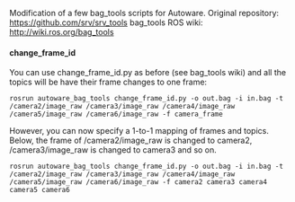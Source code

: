 Modification of a few bag_tools scripts for Autoware.
Original repository: https://github.com/srv/srv_tools
bag_tools ROS wiki: http://wiki.ros.org/bag_tools

#### change_frame_id

You can use change_frame_id.py as before (see bag_tools wiki) and all the topics will be have their frame changes to one frame:
```
rosrun autoware_bag_tools change_frame_id.py -o out.bag -i in.bag -t /camera2/image_raw /camera3/image_raw /camera4/image_raw /camera5/image_raw /camera6/image_raw -f camera_frame
```
However, you can now specify a 1-to-1 mapping of frames and topics. Below, the frame of /camera2/image_raw is changed to camera2, /camera3/image_raw is changed to camera3 and so on.
```
rosrun autoware_bag_tools change_frame_id.py -o out.bag -i in.bag -t /camera2/image_raw /camera3/image_raw /camera4/image_raw /camera5/image_raw /camera6/image_raw -f camera2 camera3 camera4 camera5 camera6
```
